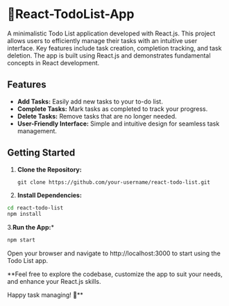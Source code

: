 # 📝React-TodoList-App
A minimalistic Todo List application developed with React.js. This project allows users to efficiently manage their tasks with an intuitive user interface. Key features include task creation, completion tracking, and task deletion. The app is built using React.js and demonstrates fundamental concepts in React development.

## Features

- **Add Tasks:** Easily add new tasks to your to-do list.
- **Complete Tasks:** Mark tasks as completed to track your progress.
- **Delete Tasks:** Remove tasks that are no longer needed.
- **User-Friendly Interface:** Simple and intuitive design for seamless task management.

## Getting Started

1. **Clone the Repository:**
   ```
   git clone https://github.com/your-username/react-todo-list.git
2. **Install Dependencies:**
```bash
cd react-todo-list
npm install
```
3.**Run the App:***
   ```bash
npm start
```
Open your browser and navigate to http://localhost:3000 to start using the Todo List app.

**Feel free to explore the codebase, customize the app to suit your needs, and enhance your React.js skills.

Happy task managing! 🚀**
